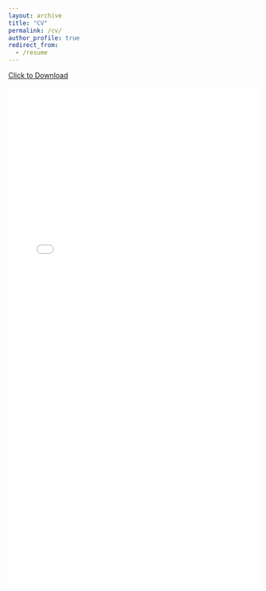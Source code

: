 ```yaml
---
layout: archive
title: "CV"
permalink: /cv/
author_profile: true
redirect_from:
  - /resume
---
```


<a href="/files/curriculum_american_2024.pdf" download>Click to Download</a>

<iframe src="/files/curriculum_american_2024.pdf#toolbar=0&navpanes=0&scrollbar=0" width="100%" height="1000" title="CV_Ignacio_Paez_Ubieta" frameborder="0" allowfullscreen="true"></iframe>
